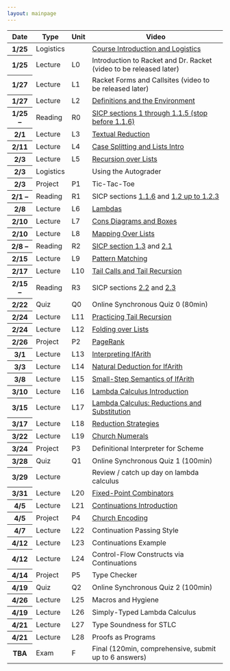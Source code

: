 ```yaml
---
layout: mainpage
---
```


<!-- ## Upcoming deadlines -->

<!-- <ul class="due-list"> -->
<!-- {% for post in site.posts %} -->
<!--     {% capture nowunix %}{{'now' | date: '%s'}}{% endcapture %} -->
<!--     {% capture duetime %}{{post.due | date: '%s'}}{% endcapture %} -->
<!--     {% if post.categories contains 'assignment' and duetime > nowunix %} -->
<!--     <li> -->
<!--        <span><span class="post-meta"><b>(Due <span itemprop="date">{{ post.due | date: "%b %-d, %Y" }}</span>)</b></span><a class="mainpage-asn-link" href="{{ post.url | absolute_url }}">{{ post.title }}</a></span></li> -->
<!--    {% endif %} -->
<!-- {% endfor %} -->
<!-- </ul> -->

<!-- <div class="container"> -->
<!--     <div class="row"> -->
<!--     <div class="col"> -->
<!--     lkjasdf  -->
<!--     </div> -->
<!--     <div class="col"> -->
<!--     lkjsdf -->
<!--     </div> -->
<!--     </div> -->
<!-- </div> -->

<!-- <div class="infomatter"> -->
<!-- <table class="infotablestyle"> -->
<!-- <tr><td>Course Number</td> -->
<!--     <td>CIS 352 (Spring 2022) at Syracuse</td> -->
<!-- </tr> -->
<!-- <tr><td>Instructor</td> -->
<!--     <td><a href="https://kmicinski.com">Kristopher Micinski</a> </td> -->
<!-- </tr> -->
<!-- <tr><td></td> -->
<!--     <td>(<tt>kkmicins@syr.edu</tt>)</td> -->
<!-- </tr> -->
<!-- <tr><td>Teaching Assistants</td> -->
<!--     <td>Jack Vining (<tt>jcvining@syr.edu</tt>)</td> -->
<!-- </tr> -->
<!-- <tr> -->
<!--     <td></td> -->
<!--     <td>Yihao Sun (<tt>ysun67@syr.edu</tt>)</td> -->
<!-- </tr> -->
<!-- <tr> -->
<!--     <td>Times</td> -->
<!--     <td>Tu/Th 11:00-12:20 <i>Lecture</i>  Monday <i>Labs</i></td> -->
<!-- </tr> -->
<!-- <tr> -->
<!--     <td>Professor Office Hours</td> -->
<!--     <td>Th 9-11AM or by appt.</td> -->
<!-- </tr> -->
<!-- <tr> -->
<!--     <td>TA Office Hours</td> -->
<!--     <td>Tu 9-11AM, 1-3PM. Th 2-4PM</td> -->
<!-- </tr> -->
<!-- </table> -->
<!-- <\!-- <img class="krispic" src="/assets/img/krisbw.jpg"> -\-> -->
<!-- </div> -->
    

<!-- ## Introduction  -->

<!-- The purpose of this course is to help you understand how to leverage -->
<!-- the semantics programming languages to write the clearest and most -->
<!-- obviously-correct programs you can. We will begin by introducing you -->
<!-- to a new language, [Racket](https://racket-lang.org/). Racket is an -->
<!-- untyped functional language that harmoniously mixes code and data to -->
<!-- allow succinct and expressive programs. We will use Racket as a means -->
<!-- to teach good functional programming style and reflect upon how our -->
<!-- decisions impact the quality of our code. While doing this we will -->
<!-- highlight several foundational concepts whose implications go far -->
<!-- beyond Racket, such as operational semantics and the Lambda calculus. -->

<!-- After bringing students to fluency in functional programming, we will -->
<!-- use Racket to build several different languages. The languages we -->
<!-- build will be relatively small (compared to, say, C), but will be -->
<!-- nonetheless expressive, allowing us to write quite impressive programs -->
<!-- in languages we built ourselves. We will explore different ways of -->
<!-- defining programming language semantics while remarking upon the -->
<!-- implications of these choices in our day-to-day programming (even in -->
<!-- languages beyond Racket, such as JavaScript, C++, Rust, etc...). -->

<!-- ## Course Structure -->

<!-- Please read the [Syllabus]({{ "/syllabus" | absolute_url }}) for course information. -->

<table class="table table-sm table-striped">
  <thead>
    <tr>
      <th scope="col">Date</th>
      <th scope="col">Type</th>
      <th scope="col">Unit</th>
      <th scope="col">Video</th>
    </tr>
  </thead>
  <tbody>
    <tr class="table-success">
      <th scope="row">1/25</th>
      <td>Logistics</td>
      <td></td>
      <td><a href="https://www.youtube.com/watch?v=2jrwXpUZW7k">Course Introduction and Logistics </a></td>
    </tr>
    <tr class="table-primary">
      <th scope="row">1/25</th>
      <td>Lecture</td>
      <td>L0</td>
      <td><a>Introduction to Racket and Dr. Racket (video to be released later)</a></td>
    </tr>
    <tr class="table-primary">
      <th scope="row">1/27</th>
      <td>Lecture</td>
      <td>L1</td>
      <td><a>Racket Forms and Callsites (video to be released later)</a></td>
    </tr>
    <tr class="table-primary">
      <th scope="row">1/27</th>
      <td>Lecture</td>
      <td>L2</td>
      <td><a href="https://www.youtube.com/watch?v=bnzjganKVgU">Definitions and the Environment</a></td>
    </tr>
    <tr class="table-secondary">
      <th scope="row">1/25 &ndash;</th>
      <td>Reading</td>
      <td>R0</td>
      <td><a href="https://mitpress.mit.edu/sites/default/files/sicp/full-text/book/book-Z-H-10.html#%_sec_1.1">SICP sections 1 through 1.1.5 (stop before 1.1.6)</a></td>
    </tr>
    <tr class="table-primary">
      <th scope="row">2/1</th>
      <td>Lecture</td>
      <td>L3</td>
      <td><a href="https://www.youtube.com/watch?v=mwIF8cAn30I&list=PLXaqTeMx01E-l20YhTNwN4xncM-1jweqG&index=5">Textual Reduction</a></td>
    </tr>
    <tr class="table-primary">
      <th scope="row">2/11</th>
      <td>Lecture</td>
      <td>L4</td>
      <td><a href="https://www.youtube.com/watch?v=WVmomIoxBZM&list=PLXaqTeMx01E-l20YhTNwN4xncM-1jweqG&index=6">Case Splitting and Lists Intro</a></td>
    </tr>
    <tr class="table-primary">
      <th scope="row">2/3</th>
      <td>Lecture</td>
      <td>L5</td>
      <td><a href="https://www.youtube.com/watch?v=0y325A82vMc&list=PLXaqTeMx01E-l20YhTNwN4xncM-1jweqG&index=7">Recursion over Lists</a></td>
    </tr>
    <tr class="table-success">
      <th scope="row">2/3</th>
      <td>Logistics</td>
      <td></td>
      <td>Using the Autograder</td>
    </tr>
    <tr class="table-warning">
      <th scope="row">2/3</th>
      <td>Project</td>
      <td>P1</td>
      <td>Tic-Tac-Toe</td>
    </tr>
    <tr class="table-secondary">
      <th scope="row">2/1 &ndash;</th>
      <td>Reading</td>
      <td>R1</td>
      <td>SICP sections <a href="https://mitpress.mit.edu/sites/default/files/sicp/full-text/book/book-Z-H-10.html#%_sec_1.1.6">1.1.6</a>  and <a href="https://mitpress.mit.edu/sites/default/files/sicp/full-text/book/book-Z-H-11.html#%_sec_1.2">1.2 up to 1.2.3</a></td>
    </tr>
    <tr class="table-primary">
      <th scope="row">2/8</th>
      <td>Lecture</td>
      <td>L6</td>
      <td><a href="https://www.youtube.com/watch?v=OqZleNZto0A&list=PLXaqTeMx01E-l20YhTNwN4xncM-1jweqG&index=8">Lambdas</a></td>
    </tr>
    <tr class="table-primary">
      <th scope="row">2/10</th>
      <td>Lecture</td>
      <td>L7</td>
      <td><a href="https://www.youtube.com/watch?v=7NA9HZdlR0g&list=PLXaqTeMx01E-l20YhTNwN4xncM-1jweqG&index=9">Cons Diagrams and Boxes</a></td>
    </tr>
    <tr class="table-primary">
      <th scope="row">2/10</th>
      <td>Lecture</td>
      <td>L8</td>
      <td><a href="https://www.youtube.com/watch?v=AGDnCUfFp84&list=PLXaqTeMx01E-l20YhTNwN4xncM-1jweqG&index=10">Mapping Over Lists</a></td>
    </tr>
    <tr class="table-secondary">
      <th scope="row">2/8 &ndash;</th>
      <td>Reading</td>
      <td>R2</td>
      <td><a href="https://mitpress.mit.edu/sites/default/files/sicp/full-text/book/book-Z-H-12.html#%_sec_1.3">SICP section  1.3</a> and <a href="https://mitpress.mit.edu/sites/default/files/sicp/full-text/book/book-Z-H-14.html#%_sec_2.1">2.1</a></td>
    </tr>
    <tr class="table-primary">
      <th scope="row">2/15</th>
      <td>Lecture</td>
      <td>L9</td>
      <td><a href="https://www.youtube.com/watch?v=RJFkmh9Wo8o">Pattern Matching</a></td>
    </tr>
    <tr class="table-primary">
      <th scope="row">2/17</th>
      <td>Lecture</td>
      <td>L10</td>
      <td><a href="https://www.youtube.com/watch?v=kAskgLplQgw">Tail Calls and Tail Recursion</a></td>
    </tr>
    <tr class="table-secondary">
      <th scope="row">2/15 &ndash;</th>
      <td>Reading</td>
      <td>R3</td>
      <td>SICP sections <a href="https://mitpress.mit.edu/sites/default/files/sicp/full-text/book/book-Z-H-15.html">2.2</a> and <a href="https://mitpress.mit.edu/sites/default/files/sicp/full-text/book/book-Z-H-16.html#%_sec_2.3">2.3</a></td>
    </tr>
    <tr class="table-danger">
      <th scope="row">2/22</th>
      <td>Quiz</td>
      <td>Q0</td>
      <td>Online Synchronous Quiz 0 (80min)</td>
    </tr>
    <tr class="table-primary">
      <th scope="row">2/24</th>
      <td>Lecture</td>
      <td>L11</td>
      <td><a href="https://www.youtube.com/watch?v=cFkHFoKW4e4&list=PLXaqTeMx01E-l20YhTNwN4xncM-1jweqG&index=14">Practicing Tail Recursion</a></td>
    </tr>
    <tr class="table-primary">
      <th scope="row">2/24</th>
      <td>Lecture</td>
      <td>L12</td>
      <td><a href="https://www.youtube.com/watch?v=WUAI_v110NQ&list=PLXaqTeMx01E-l20YhTNwN4xncM-1jweqG&index=15">Folding over Lists</a></td>
    </tr>
    <tr class="table-warning">
      <th scope="row">2/26</th>
      <td>Project</td>
      <td>P2</td>
      <td><a href="https://www.youtube.com/watch?v=wWpu6UDYhc4&list=PLXaqTeMx01E-l20YhTNwN4xncM-1jweqG&index=19">PageRank</a></td>
    </tr>
    <tr class="table-primary">
      <th scope="row">3/1</th>
      <td>Lecture</td>
      <td>L13</td>
      <td><a href="https://www.youtube.com/watch?v=vhOH2GmuYrQ&list=PLXaqTeMx01E-l20YhTNwN4xncM-1jweqG&index=16">Interpreting IfArith</a></td>
    </tr>
    <tr class="table-primary">
      <th scope="row">3/3</th>
      <td>Lecture</td>
      <td>L14</td>
      <td><a href="https://www.youtube.com/watch?v=neCrsTf8h7Y&list=PLXaqTeMx01E-l20YhTNwN4xncM-1jweqG&index=17">Natural Deduction for IfArith</a></td>
    </tr>
    <tr class="table-primary">
      <th scope="row">3/8</th>
      <td>Lecture</td>
      <td>L15</td>
      <td><a href="https://www.youtube.com/watch?v=Qq5Bzpsoi7k&list=PLXaqTeMx01E-l20YhTNwN4xncM-1jweqG&index=18">Small-Step Semantics of IfArith</a></td>
    </tr>
    <tr class="table-primary">
      <th scope="row">3/10</th>
      <td>Lecture</td>
      <td>L16</td>
      <td><a href="https://www.youtube.com/watch?v=RqA-m_QMJYc&list=PLXaqTeMx01E-l20YhTNwN4xncM-1jweqG&index=20">Lambda Calculus Introduction</a></td>
    </tr>
    <tr class="table-primary">
      <th scope="row">3/15</th>
      <td>Lecture</td>
      <td>L17</td>
      <td><a href="https://www.youtube.com/watch?v=Paxvaq0Q-S0&list=PLXaqTeMx01E-l20YhTNwN4xncM-1jweqG&index=21">Lambda Calculus: Reductions and Substitution</a></td>
    </tr>
    <tr class="table-primary">
      <th scope="row">3/17</th>
      <td>Lecture</td>
      <td>L18</td>
      <td><a href="https://www.youtube.com/watch?v=GNkQrqAGB-o&list=PLXaqTeMx01E-l20YhTNwN4xncM-1jweqG&index=22">Reduction Strategies</a></td>
    </tr>
    <tr class="table-primary">
      <th scope="row">3/22</th>
      <td>Lecture</td>
      <td>L19</td>
      <td><a href="https://www.youtube.com/watch?v=DC-9wWgXQTc&list=PLXaqTeMx01E-l20YhTNwN4xncM-1jweqG&index=23">Church Numerals</a></td>
    </tr>
    <tr class="table-warning">
      <th scope="row">3/24</th>
      <td>Project</td>
      <td>P3</td>
      <td>Definitional Interpreter for Scheme</td>
    </tr>
    <tr class="table-danger">
      <th scope="row">3/28</th>
      <td>Quiz</td>
      <td>Q1</td>
      <td>Online Synchronous Quiz 1 (100min)</td>
    </tr>
    <tr class="table-primary">
      <th scope="row">3/29</th>
      <td>Lecture</td>
      <td></td>
      <td>Review / catch up day on lambda calculus</td>
    </tr>
    <tr class="table-primary">
      <th scope="row">3/31</th>
      <td>Lecture</td>
      <td>L20</td>
      <td><a href="https://www.youtube.com/watch?v=GJi4H2UMaRU">Fixed-Point Combinators</a></td>
    </tr>
    <tr class="table-primary">
      <th scope="row">4/5</th>
      <td>Lecture</td>
      <td>L21</td>
      <td><a href="https://www.youtube.com/watch?v=K-AhJgjb-8s">Continuations Introduction</a></td>
    </tr>
    <tr class="table-warning">
      <th scope="row">4/5</th>
      <td>Project</td>
      <td>P4</td>
      <td><a href="https://www.youtube.com/watch?v=izfoxmSAQ28&list=PLXaqTeMx01E-l20YhTNwN4xncM-1jweqG&index=24">Church Encoding</a></td>
    </tr>
    <tr class="table-primary">
      <th scope="row">4/7</th>
      <td>Lecture</td>
      <td>L22</td>
      <td>Continuation Passing Style</td>
    </tr>
    <tr class="table-primary">
      <th scope="row">4/12</th>
      <td>Lecture</td>
      <td>L23</td>
      <td>Continuations Example</td>
    </tr>
    <tr class="table-primary">
      <th scope="row">4/12</th>
      <td>Lecture</td>
      <td>L24</td>
      <td>Control-Flow Constructs via Continuations</td>
    </tr>
    <tr class="table-warning">
      <th scope="row">4/14</th>
      <td>Project</td>
      <td>P5</td>
      <td>Type Checker</td>
    </tr>
    <tr class="table-danger">
      <th scope="row">4/19</th>
      <td>Quiz</td>
      <td>Q2</td>
      <td>Online Synchronous Quiz 2 (100min)</td>
    </tr>
    <tr class="table-primary">
      <th scope="row">4/26</th>
      <td>Lecture</td>
      <td>L25</td>
      <td>Macros and Hygiene</td>
    </tr>
    <tr class="table-primary">
      <th scope="row">4/19</th>
      <td>Lecture</td>
      <td>L26</td>
      <td>Simply-Typed Lambda Calculus</td>
    </tr>
    <tr class="table-primary">
      <th scope="row">4/21</th>
      <td>Lecture</td>
      <td>L27</td>
      <td>Type Soundness for STLC</td>
    </tr>
    <tr class="table-primary">
      <th scope="row">4/21</th>
      <td>Lecture</td>
      <td>L28</td>
      <td>Proofs as Programs</td>
    </tr>
    <tr class="table-danger">
      <th scope="row">TBA</th>
      <td>Exam</td>
      <td>F</td>
      <td>Final (120min, comprehensive, submit up to 6 answers)</td>
    </tr>
  </tbody>
</table>

